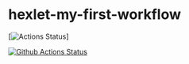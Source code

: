 # hexlet-my-first-workflow
[![Actions Status](https://github.com/sergeykms/hexlet-my-first-workflow/actions/workflows/hello-world.yml/badge.svg)]


[![Github Actions Status](https://github.com/hexlet-boilerplates/php-package/workflows/PHP%20CI/badge.svg)](https://github.com/hexlet-boilerplates/php-package/actions)